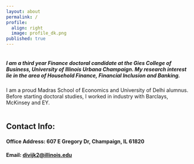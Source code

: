 ```yaml
---
layout: about
permalink: /
profile:
  align: right
  image: profile_dk.png
published: true
---
```

<hr style="line-height: 2px; visibility:hidden;" />

##### I am a third year Finance doctoral candidate at the Gies College of Business, University of Illinois Urbana Champaign. My research interest lie in the area of Household Finance, Financial Inclusion and Banking.
I am a proud Madras School of Economics and University of Delhi alumnus. Before starting doctoral studies, I worked in industry with Barclays, McKinsey and EY.
<hr style="line-height: 4px; visibility:hidden;" />

## Contact Info:
#### Office Address: 607 E Gregory Dr, Champaign, IL 61820
#### Email: divijk2@illinois.edu

